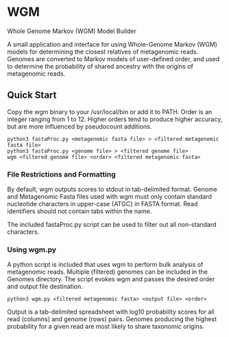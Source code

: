 # WGM
Whole Genome Markov (WGM) Model Builder

A small application and interface for using Whole-Genome Markov (WGM) models for determining the closest relatives of metagenomic reads.  Genomes are converted to Markov models of user-defined order, and used to determine the probability of shared ancestry with the origins of metagenomic reads.

## Quick Start

Copy the wgm binary to your /usr/local/bin or add it to PATH.
Order is an integer ranging from 1 to 12.  Higher orders tend to produce higher accuracy, but are more influenced by pseudocount additions.
```
python3 fastaProc.py <metagenomic fasta file> > <filtered metagenomic fasta file>
python3 fastaProc.py <genome file> > <filtered genome file>
wgm <filtered genome file> <order> <filtered metagenomic fasta>
```
### File Restrictions and Formatting

By default, wgm outputs scores to stdout in tab-delimited format.
Genome and Metagenomic Fasta files used with wgm must only contain standard nucleotide characters in upper-case {ATGC} in FASTA format.  Read identifiers should not contain tabs within the name.

The included fastaProc.py script can be used to filter out all non-standard characters.

### Using wgm.py

A python script is included that uses wgm to perform bulk analysis of metagenomic reads.  Multiple (filtered) genomes can be included in the Genomes directory.  The script evokes wgm and passes the desired order and output file destination.

```
python3 wgm.py <filtered metagenomic fasta> <output file> <order>
```
Output is a tab-delimited spreadsheet with log10 probability scores for all read (columns) and genome (rows) pairs.
Genomes producing the highest probability for a given read are most likely to share taxonomic origins.

